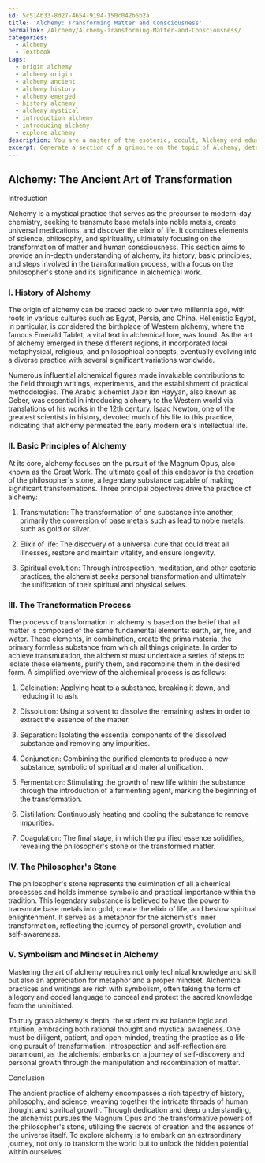 ```yaml
---
id: 5c514b33-8d27-4654-9194-150c042b6b2a
title: 'Alchemy: Transforming Matter and Consciousness'
permalink: /Alchemy/Alchemy-Transforming-Matter-and-Consciousness/
categories:
  - Alchemy
  - Textbook
tags:
  - origin alchemy
  - alchemy origin
  - alchemy ancient
  - alchemy history
  - alchemy emerged
  - history alchemy
  - alchemy mystical
  - introduction alchemy
  - introducing alchemy
  - explore alchemy
description: You are a master of the esoteric, occult, Alchemy and education, you have written many textbooks on the subject in ways that provide students with rich and deep understanding of the subject. You are being asked to write textbook-like sections on a topic and you do it with full context, explainability, and reliability in accuracy to the true facts of the topic at hand, in a textbook style that a student would easily be able to learn from, in a rich, engaging, and contextual way. Always include relevant context (such as formulas and history), related concepts, and in a way that someone can gain deep insights from.
excerpt: Generate a section of a grimoire on the topic of Alchemy, detailing its history, basic principles, and steps involved in the transformation process. Include a brief discussion on the philosopher's stone and its significance in alchemical works. Additionally, provide guidance on the importance of symbolism and the mindset required for mastering this ancient art. This information should be presented in a manner suitable for students seeking deep insights and understanding into the mystical practice of Alchemy.
---
```


## Alchemy: The Ancient Art of Transformation

Introduction

Alchemy is a mystical practice that serves as the precursor to modern-day chemistry, seeking to transmute base metals into noble metals, create universal medications, and discover the elixir of life. It combines elements of science, philosophy, and spirituality, ultimately focusing on the transformation of matter and human consciousness. This section aims to provide an in-depth understanding of alchemy, its history, basic principles, and steps involved in the transformation process, with a focus on the philosopher's stone and its significance in alchemical work.

### I. History of Alchemy

The origin of alchemy can be traced back to over two millennia ago, with roots in various cultures such as Egypt, Persia, and China. Hellenistic Egypt, in particular, is considered the birthplace of Western alchemy, where the famous Emerald Tablet, a vital text in alchemical lore, was found. As the art of alchemy emerged in these different regions, it incorporated local metaphysical, religious, and philosophical concepts, eventually evolving into a diverse practice with several significant variations worldwide.

Numerous influential alchemical figures made invaluable contributions to the field through writings, experiments, and the establishment of practical methodologies. The Arabic alchemist Jabir ibn Hayyan, also known as Geber, was essential in introducing alchemy to the Western world via translations of his works in the 12th century. Isaac Newton, one of the greatest scientists in history, devoted much of his life to this practice, indicating that alchemy permeated the early modern era's intellectual life.

### II. Basic Principles of Alchemy

At its core, alchemy focuses on the pursuit of the Magnum Opus, also known as the Great Work. The ultimate goal of this endeavor is the creation of the philosopher's stone, a legendary substance capable of making significant transformations. Three principal objectives drive the practice of alchemy:

1. Transmutation: The transformation of one substance into another, primarily the conversion of base metals such as lead to noble metals, such as gold or silver.

2. Elixir of life: The discovery of a universal cure that could treat all illnesses, restore and maintain vitality, and ensure longevity.

3. Spiritual evolution: Through introspection, meditation, and other esoteric practices, the alchemist seeks personal transformation and ultimately the unification of their spiritual and physical selves.

### III. The Transformation Process

The process of transformation in alchemy is based on the belief that all matter is composed of the same fundamental elements: earth, air, fire, and water. These elements, in combination, create the prima materia, the primary formless substance from which all things originate. In order to achieve transmutation, the alchemist must undertake a series of steps to isolate these elements, purify them, and recombine them in the desired form. A simplified overview of the alchemical process is as follows:

1. Calcination: Applying heat to a substance, breaking it down, and reducing it to ash.

2. Dissolution: Using a solvent to dissolve the remaining ashes in order to extract the essence of the matter.

3. Separation: Isolating the essential components of the dissolved substance and removing any impurities.

4. Conjunction: Combining the purified elements to produce a new substance, symbolic of spiritual and material unification.

5. Fermentation: Stimulating the growth of new life within the substance through the introduction of a fermenting agent, marking the beginning of the transformation.

6. Distillation: Continuously heating and cooling the substance to remove impurities.

7. Coagulation: The final stage, in which the purified essence solidifies, revealing the philosopher's stone or the transformed matter.

### IV. The Philosopher's Stone

The philosopher's stone represents the culmination of all alchemical processes and holds immense symbolic and practical importance within the tradition. This legendary substance is believed to have the power to transmute base metals into gold, create the elixir of life, and bestow spiritual enlightenment. It serves as a metaphor for the alchemist's inner transformation, reflecting the journey of personal growth, evolution and self-awareness.

### V. Symbolism and Mindset in Alchemy

Mastering the art of alchemy requires not only technical knowledge and skill but also an appreciation for metaphor and a proper mindset. Alchemical practices and writings are rich with symbolism, often taking the form of allegory and coded language to conceal and protect the sacred knowledge from the uninitiated.

To truly grasp alchemy's depth, the student must balance logic and intuition, embracing both rational thought and mystical awareness. One must be diligent, patient, and open-minded, treating the practice as a life-long pursuit of transformation. Introspection and self-reflection are paramount, as the alchemist embarks on a journey of self-discovery and personal growth through the manipulation and recombination of matter.

Conclusion

The ancient practice of alchemy encompasses a rich tapestry of history, philosophy, and science, weaving together the intricate threads of human thought and spiritual growth. Through dedication and deep understanding, the alchemist pursues the Magnum Opus and the transformative powers of the philosopher's stone, utilizing the secrets of creation and the essence of the universe itself. To explore alchemy is to embark on an extraordinary journey, not only to transform the world but to unlock the hidden potential within ourselves.

